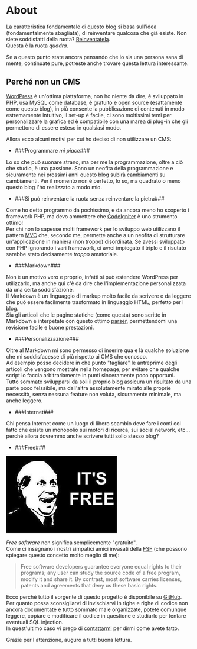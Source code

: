 About
=====

La caratteristica fondamentale di questo blog si basa sull'idea (fondamentalmente sbagliata),
di reinventare qualcosa che già esiste. Non siete soddisfatti della ruota? [Reinventatela][1].    
Questa è la ruota *quadra*.

[1]: http://it.wikipedia.org/wiki/Reinventare_la_ruota

Se a questo punto state ancora pensando che io sia una persona sana di mente,
continuate pure, potreste anche trovare questa lettura interessante.

Perché non un CMS
-----------------

[WordPress][2] è un'ottima piattaforma, non ho niente da dire, è sviluppato in PHP,
usa MySQL come database, è gratuito e open source (esattamente come questo blog),
in più consente la pubblicazione di contenuti in modo estremamente intuitivo,
il set-up è facile, ci sono moltissimi temi per personalizzare la grafica
ed è compatibile con una marea di plug-in che gli permettono
di essere esteso in qualsiasi modo.

[2]: http://it.wordpress.org/

Allora ecco alcuni motivi per cui ho deciso di non utilizzare un CMS:

- ###Programmare *mi piace*###

Lo so che può suonare strano, ma per me la programmazione, oltre a ciò che studio,
è una passione.
Sono un neofita della programmazione e sicuramente nei prossimi anni
questo blog subirà cambiamenti su cambiamenti. Per il momento non è perfetto, lo so,
ma quadrato o meno questo blog l'ho realizzato a modo mio.

- ###Si può reinventare la ruota senza reinventare la pietra###

Come ho detto programmo da pochissimo, e da ancora meno ho scoperto i framework PHP,
ma devo ammettere che [CodeIgniter][3] è uno strumento ottimo!    
Per chi non lo sapesse molti framework per lo sviluppo web utilizzano il pattern
[MVC][4] che, secondo me, permette anche a un neofita di strutturare un'applicazione
in maniera (non troppo) disordinata.
Se avessi sviluppato con PHP ignorando i vari framework, ci avrei impiegato il triplo
e il risutato sarebbe stato decisamente *troppo* amatoriale.

[3]: http://ellislab.com/codeigniter

[4]: http://it.wikipedia.org/wiki/Model-View-Controller

- ###Markdown###

Non è un motivo vero e proprio, infatti si può estendere WordPress per utilizzarlo,
ma anche qui c'è da dire che l'implementazione personalizzata dà una certa soddisfazione.    
Il Markdown è un linguaggio di markup molto facile da scrivere e da leggere
che può essere facilmente trasformato in linguaggio HTML, perfetto per i blog.    
Sia gli articoli che le pagine statiche (come questa) sono scritte in Markdown e interpetate
con questo ottimo [parser][5], permettendomi una revisione facile e buone prestazioni.

[5]: http://parsedown.org/

- ###Personalizzazione###

Oltre al Markdown mi sono permesso di inserire qua e là qualche soluzione che mi soddisfacesse
di più rispetto ai CMS che conosco.    
Ad esempio posso decidere in che punto "tagliare" le antreprime degli articoli che vengono
mostrate nella homepage, per evitare che qualche script lo faccia arbitrariamente in punti
sinceramente poco opportuni.    
Tutto sommato svilupparsi da soli il proprio blog assicura un risultato da una parte poco felssibile,
ma dall'altra assolutamente mirato alle proprie necessità, senza nessuna feature non voluta,
sicuramente minimale, ma anche leggero.

- ###Internet###

Chi pensa Internet come un luogo di libero scambio deve fare i conti col fatto che esiste un monopolio
sui motori di ricerca, sui social network, etc... perché allora dovremmo anche scrivere tutti sollo stesso blog?

- ###Free###

![It's free!][6]

*Free software* non significa semplicemente "gratuito".    
Come ci insegnano i nostri simpatici amici invasati della [FSF][7]
(che possono spiegare questo concetto molto meglio di me):

> Free software developers guarantee everyone equal rights to their programs;
> any user can study the source code of a free program, modify it and share it.
> By contrast, most software carries licenses,
> patents and agreements that deny us these basic rights.

Ecco perché tutto il sorgente di questo progetto è disponibile su [GitHub][8].    
Per quanto possa sconsigliarvi di invischiarvi in righe e righe di codice
non ancora documentate e tutto sommato male organizzate, potete comunque
leggere, copiare e modificare il codice in questione e studiarlo per tentare
eventuali SQL injection.    
In quest'ultimo caso vi prego di [contattarmi][9] per dirmi come avete fatto.

Grazie per l'attenzione, auguro a tutti buona lettura.

[6]: /resources/its_free.jpg
[7]: http://www.fsf.org/
[8]: https://github.com/Bobbermaist/SquareWheel/
[9]: /site/contact